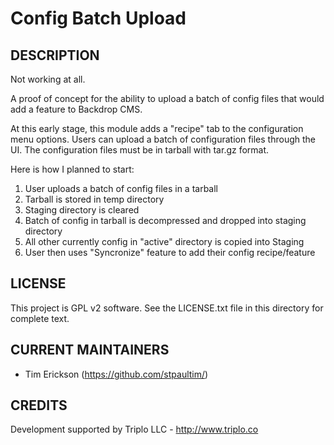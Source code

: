 Config Batch Upload
===================

DESCRIPTION
-----------
Not working at all. 

A proof of concept for the ability to upload a batch of config files that
would add a feature to Backdrop CMS.

At this early stage, this module adds a "recipe" tab to the configuration 
menu options. Users can upload a batch of configuration files through the
UI. The configuration files must be in tarball with tar.gz format.

Here is how I planned to start:

1) User uploads a batch of config files in a tarball
2) Tarball is stored in temp directory
3) Staging directory is cleared
4) Batch of config in tarball is decompressed and dropped into staging directory
5) All other currently config in "active" directory is copied into Staging
6) User then uses "Syncronize" feature to add their config recipe/feature

LICENSE
---------------    

This project is GPL v2 software. See the LICENSE.txt file in this directory 
for complete text.

CURRENT MAINTAINERS
---------------    

- Tim Erickson (https://github.com/stpaultim/)

CREDITS   
--------------- 

Development supported by Triplo LLC - http://www.triplo.co
